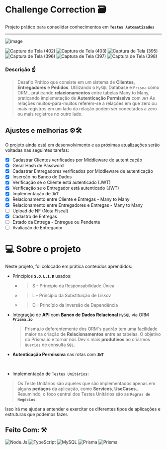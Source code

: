 # Challenge Correction 🗃
Projeto prático para consolidar conhecimentos em **`Testes Automatizados`**

<hr>

![image](https://user-images.githubusercontent.com/77081114/168168815-c9362e67-f907-4f29-af7e-4b3887806bfc.png)

![Captura de Tela (402)](https://user-images.githubusercontent.com/77081114/170145658-1d9a8b2f-5c69-404c-a95c-4f7b6ab12ab1.png)
![Captura de Tela (403)](https://user-images.githubusercontent.com/77081114/170145661-ac25fc70-1c5e-434b-8802-b52c2cd7cbf5.png)
![Captura de Tela (395)](https://user-images.githubusercontent.com/77081114/169154546-c70def4e-6ede-49f1-8672-4ed2c206232c.png)
![Captura de Tela (396)](https://user-images.githubusercontent.com/77081114/169154553-1dc0022b-1ebc-4184-9102-7f203d7f9258.png)
![Captura de Tela (397)](https://user-images.githubusercontent.com/77081114/169154555-279b005a-8a66-4ec4-95c7-11bbad10b309.png)
![Captura de Tela (398)](https://user-images.githubusercontent.com/77081114/169154556-e1b5b52a-415b-4def-9a60-082f1f2f2a05.png)

### Descrição ☝
> Desafio Prático
> que consiste em um sistema de **Clientes**, **Entregadores** e **Pedidos**. Utilizando o `MySQL` Database  e  `Prisma` como ORM..
> praticando **relacionamentos** entre tabelas Many to Many, praticando implemetação de **Autenticação Permissiva** com `JWT`
> As relações muitos-para-muitos referem-se a relações em que zero ou mais registros em um lado da relação podem ser conectados a zero ou mais registros no outro lado.


## Ajustes e melhorias ⚙🛠

O projeto ainda está em desenvolvimento e as próximas atualizações serão voltadas nas seguintes tarefas:

- [x] Cadastrar Clientes verificados por Middleware de autenticação
- [x] Gerar Hash de Password
- [x] Cadastrar Entregadores verificados por Middleware de autenticação
- [x] Inserção no Banco de Dados
- [x] Verificação se o Cliente está autenticado (JWT)
- [x] Verificação se o Entregador está autenticado (JWT)
- [x] Implementação de `JWT`
- [x] Relacionamento entre Cliente e Entregas - Many to Many
- [x] Relacionamento entre Entregadores e Entregas - Many to Many
- [ ] Upload de NF (Nota Fiscal)
- [x] Cadastro de Entregas
- [ ] Estado da Entrega - Entregue ou Pendente
- [ ] Avaliação de Entregador

# 💻 Sobre o projeto

Neste projeto, foi colocado em prática conteúdos aprendidos:

- Princípios **`S.O.L.I.D`** usados:

  -   > S - Princípio da Responsabilidade Única
  -   > L - Princípio da Substituição de Liskov
  -   > D - Princípio da Inversão de Dependência
 
- Integração de **API** com **Banco de Dados Relacional** `MySQL` via ORM **`Prisma.io`**
  > Prisma.io deferentemente dos ORM´s padrão tem uma facilidade maior na criação de **Relacionamentos** entre as tabelas. O objetivo do Prisma.io é tornar nós Dev´s mais **produtivos** ao criarmos `Queries` de consulta **`SQL`**.
- **Autenticação Permissiva** nas rotas com **`JWT`**
<br>

- Implementação de `Testes Unitários`: 
 > Os Teste Unitários são aqueles que são implementados apenas em alguns **pedaços** da aplicação, como **Services**, **UseCases**...
 > Resumindo, o foco central dos Testes Unitários são as **`Regras de Negócios`**.


Isso irá me ajudar a entender e exercitar os diferentes tipos de aplicações e estruturas que podemos fazer.

## Feito Com: ⚒
![Node.Js](https://img.shields.io/badge/Node.js-52b788?style=for-the-badge&logo=node.js&logoColor=white)
![TypeScript](https://img.shields.io/badge/TypeScript-00b4d8?style=for-the-badge&logo=typescript&logoColor=white)
![MySQL](https://img.shields.io/badge/MySQL-316192?style=for-the-badge&logo=mysql&logoColor=white)
![Prisma](https://img.shields.io/badge/Prisma-0a9396?style=for-the-badge&logo=prisma&logoColor=white)
![Prisma](https://img.shields.io/badge/Jest-ef5e1b?style=for-the-badge&logo=jest&logoColor=white)


